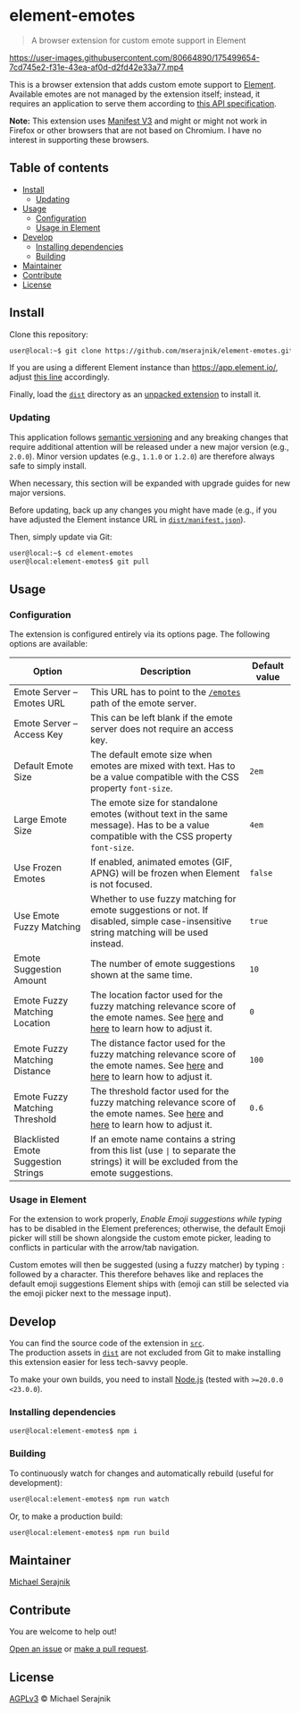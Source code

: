 # element-emotes

> A browser extension for custom emote support in Element

https://user-images.githubusercontent.com/80664890/175499654-7cd745e2-f31e-43ea-af0d-d2fd42e33a77.mp4

This is a browser extension that adds custom emote support to
[Element][element]. Available emotes are not managed by the extension itself;
instead, it requires an application to serve them according to
[this API specification][emote-server-api].

__Note:__ This extension uses [Manifest V3][manifest-v3] and might or might not
work in Firefox or other browsers that are not based on Chromium. I have no
interest in supporting these browsers.

## Table of contents

+ [Install](#install)
  + [Updating](#updating)
+ [Usage](#usage)
  + [Configuration](#configuration)
  + [Usage in Element](#usage-in-element)
+ [Develop](#develop)
  + [Installing dependencies](#installing-dependencies)
  + [Building](#building)
+ [Maintainer](#maintainer)
+ [Contribute](#contribute)
+ [License](#license)

## Install

Clone this repository:

```zsh
user@local:~$ git clone https://github.com/mserajnik/element-emotes.git
```

If you are using a different Element instance than https://app.element.io/,
adjust [this line](dist/manifest.json#L15) accordingly.

Finally, load the [`dist`](dist) directory as an
[unpacked extension][load-an-unpacked-extension] to install it.

### Updating

This application follows [semantic versioning][semantic-versioning] and any
breaking changes that require additional attention will be released under a new
major version (e.g., `2.0.0`). Minor version updates (e.g., `1.1.0` or `1.2.0`)
are therefore always safe to simply install.

When necessary, this section will be expanded with upgrade guides for new major
versions.

Before updating, back up any changes you might have made (e.g., if you have
adjusted the Element instance URL in
[`dist/manifest.json`](dist/manifest.json#L15)).

Then, simply update via Git:

```zsh
user@local:~$ cd element-emotes
user@local:element-emotes$ git pull
```

## Usage

### Configuration

The extension is configured entirely via its options page. The following
options are available:

| Option                               | Description                                                                                                                                                                                  | Default value |
|--------------------------------------|----------------------------------------------------------------------------------------------------------------------------------------------------------------------------------------------|---------------|
| Emote Server – Emotes URL            | This URL has to point to the [`/emotes`][emotes-path] path of the emote server.                                                                                                              |               |
| Emote Server – Access Key            | This can be left blank if the emote server does not require an access key.                                                                                                                   |               |
| Default Emote Size                   | The default emote size when emotes are mixed with text. Has to be a value compatible with the CSS property `font-size`.                                                                      | `2em`         |
| Large Emote Size                     | The emote size for standalone emotes (without text in the same message). Has to be a value compatible with the CSS property `font-size`.                                                     | `4em`         |
| Use Frozen Emotes                    | If enabled, animated emotes (GIF, APNG) will be frozen when Element is not focused.                                                                                                          | `false`       |
| Use Emote Fuzzy Matching             | Whether to use fuzzy matching for emote suggestions or not. If disabled, simple case-insensitive string matching will be used instead.                                                       | `true`        |
| Emote Suggestion Amount              | The number of emote suggestions shown at the same time.                                                                                                                                      | `10`          |
| Emote Fuzzy Matching Location        | The location factor used for the fuzzy matching relevance score of the emote names. See [here][fuzzy-matching-options] and [here][fuzzy-matching-scoring-theory] to learn how to adjust it.  | `0`           |
| Emote Fuzzy Matching Distance        | The distance factor used for the fuzzy matching relevance score of the emote names. See [here][fuzzy-matching-options] and [here][fuzzy-matching-scoring-theory] to learn how to adjust it.  | `100`         |
| Emote Fuzzy Matching Threshold       | The threshold factor used for the fuzzy matching relevance score of the emote names. See [here][fuzzy-matching-options] and [here][fuzzy-matching-scoring-theory] to learn how to adjust it. | `0.6`         |
| Blacklisted Emote Suggestion Strings | If an emote name contains a string from this list (use `\|` to separate the strings) it will be excluded from the emote suggestions.                                                         |               |

### Usage in Element

For the extension to work properly, _Enable Emoji suggestions while typing_ has
to be disabled in the Element preferences; otherwise, the default Emoji picker
will still be shown alongside the custom emote picker, leading to conflicts
in particular with the arrow/tab navigation.

Custom emotes will then be suggested (using a fuzzy matcher) by typing `:`
followed by a character. This therefore behaves like and replaces the default
emoji suggestions Element ships with (emoji can still be selected via the emoji
picker next to the message input).

## Develop

You can find the source code of the extension in [`src`](src).  
The production assets in [`dist`](dist) are not excluded from Git to make
installing this extension easier for less tech-savvy people.

To make your own builds, you need to install [Node.js][node-js] (tested with
`>=20.0.0 <23.0.0`).

### Installing dependencies

```zsh
user@local:element-emotes$ npm i
```

### Building

To continuously watch for changes and automatically rebuild (useful for
development):

```zsh
user@local:element-emotes$ npm run watch
```

Or, to make a production build:

```zsh
user@local:element-emotes$ npm run build
```

## Maintainer

[Michael Serajnik][maintainer]

## Contribute

You are welcome to help out!

[Open an issue][issues] or [make a pull request][pull-requests].

## License

[AGPLv3](LICENSE) © Michael Serajnik

[element]: https://element.io/
[emote-server-api]: https://github.com/mserajnik/emote-server#api
[emotes-path]: https://github.com/mserajnik/emote-server#listing-emotes
[fuzzy-matching-options]: https://www.fusejs.io/api/options.html#fuzzy-matching-options
[fuzzy-matching-scoring-theory]: https://www.fusejs.io/concepts/scoring-theory.html
[issues]: https://github.com/mserajnik/element-emotes/issues
[load-an-unpacked-extension]: https://developer.chrome.com/docs/extensions/mv3/getstarted/#unpacked
[maintainer]: https://github.com/mserajnik
[manifest-v3]: https://developer.chrome.com/docs/extensions/mv3/intro/
[node-js]: https://nodejs.org/
[pull-requests]: https://github.com/mserajnik/element-emotes/pulls
[semantic-versioning]: https://semver.org/

